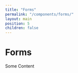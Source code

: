 ```yaml
---
title: "Forms"
permalink: "/components/forms/"
layout: main
position: 5
children: false
---
```


<h1>Forms</h1>
<p>Some Content</p>